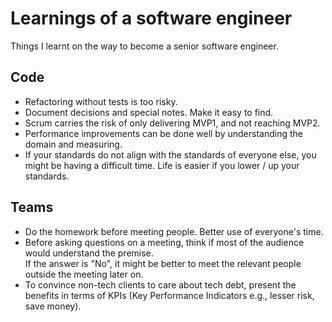 # Learnings of a software engineer
Things I learnt on the way to become a senior software engineer.

## Code
* Refactoring without tests is too risky.
* Document decisions and special notes. Make it easy to find.
* Scrum carries the risk of only delivering MVP1, and not reaching MVP2.
* Performance improvements can be done well by understanding the domain and measuring.
* If your standards do not align with the standards of everyone else, you might be having a difficult time. Life is easier if you lower / up your standards.

## Teams
* Do the homework before meeting people. Better use of everyone's time.
* Before asking questions on a meeting, think if most of the audience would understand the premise.  
If the answer is "No", it might be better to meet the relevant people outside the meeting later on.
* To convince non-tech clients to care about tech debt, present the benefits in terms of KPIs (Key Performance Indicators e.g., lesser risk, save money).
